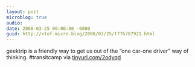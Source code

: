 ```yaml
---
layout: post
microblog: true
audio: 
date: 2008-03-25 00:00:00 -0000
guid: http://xtof.micro.blog/2008/03/25/t776787921.html
---
```

geektrip is a  friendly way to get us out of the “one car-one driver” way of thinking. #transitcamp via [tinyurl.com/2odyqd](http://tinyurl.com/2odyqd)
